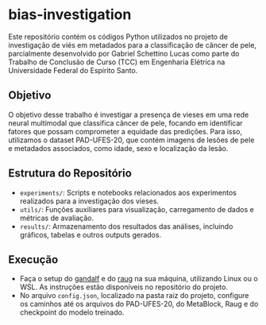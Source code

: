 # bias-investigation

Este repositório contém os códigos Python utilizados no projeto de investigação de viés em metadados para a classificação de câncer de pele, parcialmente desenvolvido por Gabriel Schettino Lucas como parte do Trabalho de Conclusão de Curso (TCC) em Engenharia Elétrica na Universidade Federal do Espírito Santo.

## Objetivo

O objetivo desse trabalho é investigar a presença de vieses em uma rede neural multimodal que classifica câncer de pele, focando em identificar fatores que possam comprometer a equidade das predições. Para isso, utilizamos o dataset PAD-UFES-20, que contém imagens de lesões de pele e metadados associados, como idade, sexo e localização da lesão.

## Estrutura do Repositório

- `experiments/`: Scripts e notebooks relacionados aos experimentos realizados para a investigação dos vieses.
- `utils/`: Funções auxiliares para visualização, carregamento de dados e métricas de avaliação.
- `results/`: Armazenamento dos resultados das análises, incluindo gráficos, tabelas e outros outputs gerados.

## Execução

- Faça o setup do [gandalf](https://github.com/life-ufes/gandalf) e do [raug](https://github.com/paaatcha/raug) na sua máquina, utilizando Linux ou o WSL. As instruções estão disponíveis no repositório do projeto.
- No arquivo `config.json`, localizado na pasta raiz do projeto, configure os caminhos até os arquivos do PAD-UFES-20, do MetaBlock, Raug e do checkpoint do modelo treinado.